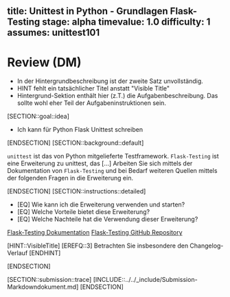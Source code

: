 title: Unittest in Python - Grundlagen Flask-Testing
stage: alpha
timevalue: 1.0
difficulty: 1
assumes: unittest101
---
# Review (DM)
- In der Hintergrundbeschreibung ist der zweite Satz unvollständig.
- HINT fehlt ein tatsächlicher Titel anstatt "Visible Title"
- Hintergrund-Sektion enthält hier (z.T.) die Aufgabenbeschreibung. Das sollte wohl eher Teil der Aufgabeninstruktionen sein.

[SECTION::goal::idea]

- Ich kann für Python Flask Unittest schreiben

[ENDSECTION]
[SECTION::background::default]

`unittest` ist das von Python mitgelieferte Testframework. `Flask-Testing` ist eine Erweiterung zu unittest, das [...] 
Arbeiten Sie sich mittels der Dokumentation von `Flask-Testing` und bei Bedarf weiteren Quellen mittels
der folgenden Fragen in die Erweiterung ein.

[ENDSECTION]
[SECTION::instructions::detailed]

- [EQ] Wie kann ich die Erweiterung verwenden und starten?
- [EQ] Welche Vorteile bietet diese Erweiterung?
- [EQ] Welche Nachteile hat die Verwendung dieser Erweiterung?

[Flask-Testing Dokumentation](https://flask-testing.readthedocs.io/en/latest/)
[Flask-Testing GitHub Repository](https://github.com/jarus/flask-testing/tree/master)

[HINT::VisibleTitle]
[EREFQ::3] Betrachten Sie insbesondere den Changelog-Verlauf
[ENDHINT]

[ENDSECTION]

[SECTION::submission::trace]
[INCLUDE::../../_include/Submission-Markdowndokument.md]
[ENDSECTION]
